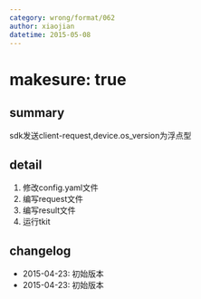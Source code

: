 ```yaml
---
category: wrong/format/062
author: xiaojian
datetime: 2015-05-08
---
```


# makesure: true

## summary

sdk发送client-request,device.os_version为浮点型

## detail

1. 修改config.yaml文件
1. 编写request文件
1. 编写result文件
1. 运行tkit

## changelog

- 2015-04-23: 初始版本
- 2015-04-23: 初始版本
